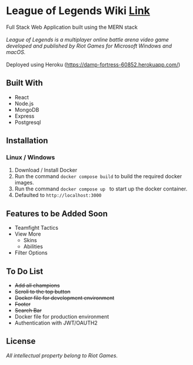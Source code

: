 # League of Legends Wiki [Link](https://damp-fortress-60852.herokuapp.com/)
Full Stack Web Application built using the MERN stack
<br/> <br/>
*League of Legends is a multiplayer online battle arena video game developed and published by Riot Games for Microsoft Windows and macOS.*
<br/> <br/>
Deployed using Heroku (https://damp-fortress-60852.herokuapp.com/)


## Built With  
* React
* Node.js
* MongoDB
* Express
* Postgresql

## Installation
### Linux / Windows
1. Download / Install Docker
2. Run the command <code>docker compose build</code> to build the required docker images.
3. Run the command <code>docker compose up </code> to start up the docker container.
4. Defaulted to <code>http://localhost:3000</code>

## Features to be Added Soon
- Teamfight Tactics
- View More
  - Skins
  - Abilities 
- Filter Options

## To Do List
- <s>Add all champions</s>
- <s>Scroll to the top button</s>
- <s>Docker file for development environment</s>
- <s>Footer</s>
- <s>Search Bar</s>
- Docker file for production environment
- Authentication with JWT/OAUTH2

## License
*All intellectual property belong to Riot Games.*
